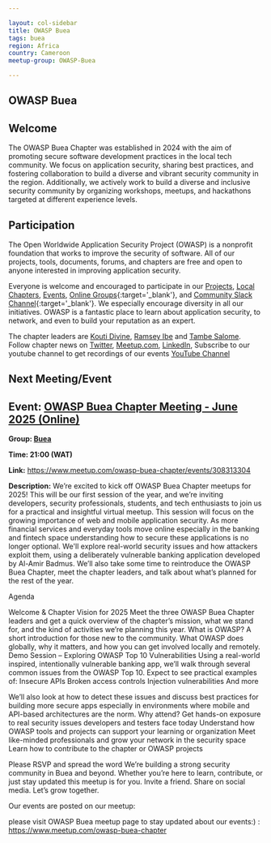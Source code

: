 ```yaml
---

layout: col-sidebar
title: OWASP Buea
tags: buea
region: Africa
country: Cameroon
meetup-group: OWASP-Buea

---
```



OWASP Buea
----------

## Welcome
The OWASP Buea Chapter was established in 2024 with the aim of promoting secure software development practices in the local tech community. We focus on application security, sharing best practices, and fostering collaboration to build a diverse and vibrant security community in the region. Additionally, we actively work to build a diverse and inclusive security community by organizing workshops, meetups, and hackathons targeted at different experience levels.

## Participation
The Open Worldwide Application Security Project (OWASP) is a nonprofit foundation that works to improve the security of software. All of our projects, tools, documents, forums, and chapters are free and open to anyone interested in improving application security.

Everyone is welcome and encouraged to participate in our [Projects](/projects/), [Local Chapters](/chapters/), [Events](/events/), [Online Groups](https://groups.google.com/a/owasp.com/){:target='_blank'}, and [Community Slack Channel](https://owasp.slack.com/){:target='_blank'}. We especially encourage diversity in all our initiatives. OWASP is a fantastic place to learn about application security, to network, and even to build your reputation as an expert. 

The chapter leaders are <a href="mailto:kouti.divinen@owasp.org">Kouti Divine</a>, <a href="mailto:ramsey.ibe@owasp.org">Ramsey Ibe</a> and <a href="mailto:tambe.salome@owasp.org">Tambe Salome</a>. Follow chapter news on [Twitter](https://x.com/owasp_buea), [Meetup.com](https://www.meetup.com/owasp-buea-chapter), [LinkedIn](https://cm.linkedin.com/company/owasp-buea), Subscribe to our youtube channel to get recordings of our events [YouTube Channel](#)

Next Meeting/Event <!-- You should keep this section as it will populate your meetup events -->
---------------------

## Event: [OWASP Buea Chapter Meeting - June 2025 (Online)]()

**Group: [Buea](https://owasp.org/www-chapter-buea/)**

**Time: 21:00 (WAT)** 

**Link:** https://www.meetup.com/owasp-buea-chapter/events/308313304

**Description:** We’re excited to kick off OWASP Buea Chapter meetups for 2025! This will be our first session of the year, and we’re inviting developers, security professionals, students, and tech enthusiasts to join us for a practical and insightful virtual meetup. This session will focus on the growing importance of web and mobile application security. As more financial services and everyday tools move online especially in the banking and fintech space understanding how to secure these applications is no longer optional. We'll explore real-world security issues and how attackers exploit them, using a deliberately vulnerable banking application developed by Al-Amir Badmus. We’ll also take some time to reintroduce the OWASP Buea Chapter, meet the chapter leaders, and talk about what’s planned for the rest of the year.

Agenda

  Welcome & Chapter Vision for 2025
    Meet the three OWASP Buea Chapter leaders and get a quick overview of the chapter’s mission, what we stand for, and the kind of activities we’re planning this year.
  What is OWASP?
    A short introduction for those new to the community. What OWASP does globally, why it matters, and how you can get involved locally and remotely.
  Demo Session – Exploring OWASP Top 10 Vulnerabilities
    Using a real-world inspired, intentionally vulnerable banking app, we’ll walk through several common issues from the OWASP Top 10. Expect to see practical examples of:
    Insecure APIs
    Broken access controls
    Injection vulnerabilities
    And more

We’ll also look at how to detect these issues and discuss best practices for building more secure apps especially in environments where mobile and API-based architectures are the norm.
Why attend?
    Get hands-on exposure to real security issues developers and testers face today
    Understand how OWASP tools and projects can support your learning or organization
    Meet like-minded professionals and grow your network in the security space
    Learn how to contribute to the chapter or OWASP projects

Please RSVP and spread the word
We’re building a strong security community in Buea and beyond. Whether you’re here to learn, contribute, or just stay updated this meetup is for you.
Invite a friend. Share on social media. Let’s grow together.



Our events are posted on our meetup:

please visit OWASP Buea meetup page to stay updated about our events:) : https://www.meetup.com/owasp-buea-chapter
<!-- {% include chapter_events.html group=page.meetup-group %} -->

